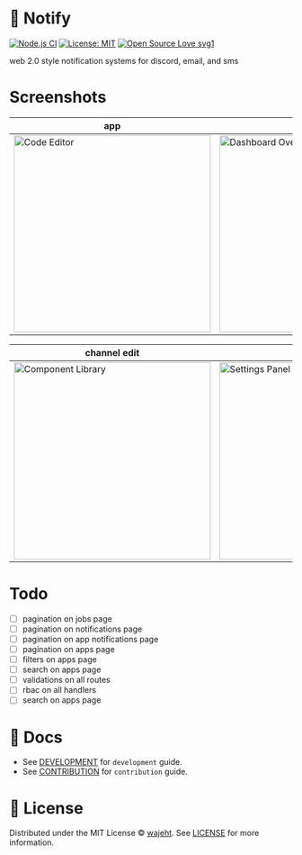 # 🔔 Notify

[![Node.js CI](https://github.com/wajeht/notify/actions/workflows/ci.yml/badge.svg?branch=node)](https://github.com/wajeht/notify/actions/workflows/ci.yml)
[![License: MIT](https://img.shields.io/badge/License-MIT-blue.svg)](https://github.com/wajeht/notify/blob/main/LICENSE)
[![Open Source Love svg1](https://badges.frapsoft.com/os/v1/open-source.svg?v=103)](https://github.com/wajeht/notify)

web 2.0 style notification systems for discord, email, and sms

# Screenshots
| app | apps| channels |
|-------------|---------------------|---------------------|
| <img width="350" alt="Code Editor" src="https://github.com/user-attachments/assets/141b92c1-4cce-4bad-b04b-809ea65c3087"> | <img width="350" alt="Dashboard Overview" src="https://github.com/user-attachments/assets/a11e24ba-8937-4238-bf41-33d349e3e2be"> | <img width="350" alt="Data Visualization" src="https://github.com/user-attachments/assets/5129bf67-d190-4ff4-b7c9-287f0b76b34a"> |

| channel edit | jobs | app notifications |
|-------------|---------------------|---------------------|
| <img width="350" alt="Component Library" src="https://github.com/user-attachments/assets/1cd7ea63-e860-4b02-ace7-5b6454968333"> | <img width="350" alt="Settings Panel" src="https://github.com/user-attachments/assets/d3ed2bab-9875-4a8b-8739-19d3c99e5054"> | <img width="350" alt="Chart Interface" src="https://github.com/user-attachments/assets/08b1f616-5899-43d6-b954-e13971879d6a"> |

# Todo
- [ ] pagination on jobs page
- [ ] pagination on notifications page
- [ ] pagination on app notifications page
- [ ] pagination on apps page
- [ ] filters on apps page
- [ ] search on apps page
- [ ] validations on all routes
- [ ] rbac on all handlers
- [ ] search on apps page

# 📑 Docs
- See [DEVELOPMENT](./docs/development.md) for `development` guide.
- See [CONTRIBUTION](./docs/contribution.md) for `contribution` guide.

# 📜 License
Distributed under the MIT License © [wajeht](https://github.com/wajeht). See [LICENSE](./LICENSE) for more information.

